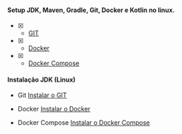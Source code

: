 #### Setup JDK, Maven, Gradle, Git, Docker e Kotlin no linux.

- [x] - [GIT](https://git-scm.com/book/pt-br/v2/Come%C3%A7ando-Instalando-o-Git)
- [x] - [Docker](https://www.digitalocean.com/community/tutorials/how-to-install-and-use-docker-on-ubuntu-20-04)
- [x] - [Docker Compose](https://www.digitalocean.com/community/tutorials/how-to-install-and-use-docker-compose-on-ubuntu-20-04)

#### Instalação JDK (Linux)

- Git [Instalar o GIT](https://www.youtube.com/redirect?event=video_description&redir_token=QUFFLUhqbkpLdXhBUzJEZHQwalVvWnUtN2RqeUY0V0swd3xBQ3Jtc0tubXBwTGQtYUxYb3E0bmpoSGdTQUJqc09acEowUXFqYkc0bC16WF96M3hLN3JoUm5pcEI3eE84R1J3VmJod2NETjBERExQcWJtcVBVa2p6RGN6UC14Y3FmQUJISHhrczdZM3NZVDZGZEtMeF9SQ2w3MA&q=https%3A%2F%2Fgit-scm.com%2Fbook%2Fpt-br%2Fv2%2FCome%25C3%25A7ando-Instalando-o-Git)

- Docker [Instalar o Docker](https://www.youtube.com/redirect?event=video_description&redir_token=QUFFLUhqbXVnNkd4QU96TEpqNjRlS2hNbDR2TmlyaS1kZ3xBQ3Jtc0trVC1LZFpib3N0Y1FqME8zY2Exd0RyS0hDNFNkUWgzR3hERzN0TFRrOV9LektsU1ZUUWtqb2VCMUZ2OTZWZU5aUzFFR25vMmEzd0VZcGl6X3JUQ0JEQ3haNzc1LWtrWWVXbkxKN1NJSjd6YllxRmtaVQ&q=https%3A%2F%2Fwww.digitalocean.com%2Fcommunity%2Ftutorials%2Fhow-to-install-and-use-docker-on-ubuntu-18-04)

- Docker Compose [Instalar o Docker Compose](https://www.youtube.com/redirect?event=video_description&redir_token=QUFFLUhqa0VqYm9tcEs5X0dxVWFQd2Nma2tUSVJzR2wxQXxBQ3Jtc0tueHk2djRneEx3cl9FVzhic0RyRlVlcTNUTW9aNjlQWVVRMUhtejN2amc5eGVSYUJPaG1jQVk4bjFMbVNjNE9ETjdTMWIwMVBMRGpadUxJcEVWSTZKaGNPeU9wZ2hvUml5SF91ZW03akRUdlFPd0VDRQ&q=https%3A%2F%2Fwww.digitalocean.com%2Fcommunity%2Ftutorials%2Fhow-to-install-docker-compose-on-ubuntu-18-04)
